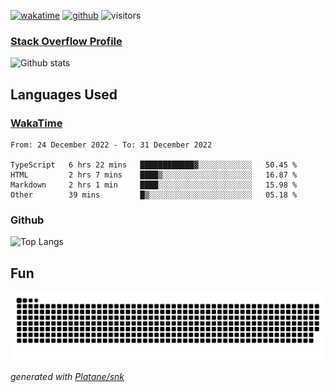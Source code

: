[![wakatime](https://wakatime.com/badge/user/82c377cd-a54c-404c-b7df-177b313ca539.svg)](https://wakatime.com/@82c377cd-a54c-404c-b7df-177b313ca539)
[![github](https://img.shields.io/github/followers/xinthose?logo=github&style=plastic)](https://github.com/alanhamlett?tab=followers)
![visitors](https://visitor-badge.glitch.me/badge?page_id=xinthose&left_color=green&right_color=red)
### [Stack Overflow Profile](https://stackoverflow.com/users/4056146/xinthose)

![Github stats](https://github-readme-stats.vercel.app/api?username=xinthose&show_icons=true&theme=radical&count_private=true)

## Languages Used

### [WakaTime](https://wakatime.com/)
<!--START_SECTION:waka-->

```text
From: 24 December 2022 - To: 31 December 2022

TypeScript   6 hrs 22 mins   ████████████▓░░░░░░░░░░░░   50.45 %
HTML         2 hrs 7 mins    ████▒░░░░░░░░░░░░░░░░░░░░   16.87 %
Markdown     2 hrs 1 min     ████░░░░░░░░░░░░░░░░░░░░░   15.98 %
Other        39 mins         █▒░░░░░░░░░░░░░░░░░░░░░░░   05.18 %
```

<!--END_SECTION:waka-->

### Github

![Top Langs](https://github-readme-stats.vercel.app/api/top-langs/?username=xinthose)

## Fun
![github contribution grid snake animation](https://raw.githubusercontent.com/xinthose/xinthose/output/github-contribution-grid-snake.svg)

_generated with [Platane/snk](https://github.com/Platane/snk)_
